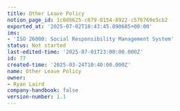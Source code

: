 ```yaml
---
title: Other Leave Policy
notion_page_id: 1c0d6625-c679-8154-8922-c576769e5cb2
exported_at: '2025-07-02T18:43:45.890685+00:00'
ims:
- 'ISO 26000: Social Responsibility Management System'
status: Not started
last-edited-time: '2025-07-01T23:00:00.000Z'
id: 77
created-time: '2025-03-24T10:40:00.000Z'
name: Other Leave Policy
owner:
- Ryan Laird
company-handbook: false
version-number: 1.1
---
```



